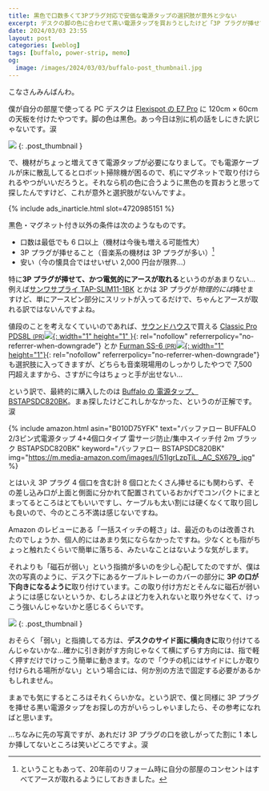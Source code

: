 ```yaml
---
title: 黒色で口数多くて3Pプラグ対応で安価な電源タップの選択肢が意外と少ない
excerpt: デスクの脚の色に合わせて黒い電源タップを買おうとしたけど「3P プラグが挿せて口数が多くて安い」という条件に合うものが意外とないですね、というお話。でも最終的に買った Buffalo のやつが割と良かったので満足しております。
date: 2024/03/03 23:55
layout: post
categories: [weblog]
tags: [buffalo, power-strip, memo]
og:
  image: /images/2024/03/03/buffalo-post_thumbnail.jpg
---
```


こなさんみんばんわ。

僕が自分の部屋で使ってる PC デスクは [Flexispot の E7 Pro][e7pro] に 120cm × 60cm の天板を付けたやつです。脚の色は黒色。あっ今日は別に机の話をしにきた訳じゃないです。涙

![][fig1]
{: .post_thumbnail }

[e7pro]: https://www.flexispot.jp/e7-pro.html

で、機材がちょっと増えてきて電源タップが必要になりまして。でも電源ケーブルが床に散乱してるとロボット掃除機が困るので、机にマグネットで取り付けられるやつがいいだろうと。それなら机の色に合うように黒色のを買おうと思って探したんですけど、これが意外と選択肢がないんですよ。

{% include ads_inarticle.html slot=4720985151 %}

黒色・マグネット付き以外の条件は次のようなものです。

- 口数は最低でも 6 口以上（機材は今後も増える可能性大）
- 3P プラグが挿せること（音楽系の機材は 3P プラグが多い）[^1]
- 安い（今の懐具合ではせいぜい 2,000 円台が限界…）

特に**3P プラグが挿せて、かつ電気的にアースが取れる**というのがあまりない…例えば[サンワサプライ TAP-SLIM11-1BK][sanwa] とかは 3P プラグが*物理的には*挿せますけど、単にアースピン部分にスリットが入ってるだけで、ちゃんとアースが取れる訳ではないんですよね。

[sanwa]: https://www.sanwa.co.jp/product/syohin?code=TAP-SLIM11-1BK

値段のことを考えなくていいのであれば、[サウンドハウス][sh]で買える [Classic Pro PDS8L <small>(PR)</small>![][beacon]{: width="1" height="1" }][cpro]{: rel="nofollow" referrerpolicy="no-referrer-when-downgrade"} とか [Furman SS-6 <small>(PR)</small>![][beacon]{: width="1" height="1"}][furman]{: rel="nofollow" referrerpolicy="no-referrer-when-downgrade"} も選択肢に入ってきますが、どちらも音楽現場用のしっかりしたやつで 7,500 円超えますから、さすがに今はちょっと手が出せない…

[sh]: https://www.soundhouse.co.jp/
[cpro]: https://h.accesstrade.net/sp/cc?rk=01001xqc00nqgk&url=https%3A%2F%2Fwww.soundhouse.co.jp%2Fproducts%2Fdetail%2Fitem%2F190915%2F 
[furman]: https://h.accesstrade.net/sp/cc?rk=01001xqc00nqgk&url=https%3A%2F%2Fwww.soundhouse.co.jp%2Fproducts%2Fdetail%2Fitem%2F39112%2F
[beacon]: https://h.accesstrade.net/sp/rr?rk=01001xqc00nqgk

という訳で、最終的に購入したのは [Buffalo の 電源タップ、BSTAPSDC820BK][buf]。まぁ探したけどこれしかなかった、というのが正解です。涙

[buf]: https://www.buffalo.jp/product/detail/bstapsdc820bk.html

{% include amazon.html asin="B010D75YFK" text="バッファロー BUFFALO 2/3ピン式電源タップ 4+4個口タイプ 雷サージ防止/集中スイッチ付 2m ブラック BSTAPSDC820BK" keyword="バッファロー BSTAPSDC820BK" img="https://m.media-amazon.com/images/I/51IgrLzpTiL._AC_SX679_.jpg" %}

とはいえ 3P プラグ 4 個口を含む計 8 個口とたくさん挿せるにも関わらず、その差し込み口が上面と側面に分かれて配置されているおかげでコンパクトにまとまってるところはとてもいいですし、ケーブルも太い割には硬くなくて取り回しも良いので、今のところ不満は感じないですね。

Amazon のレビューにある「一括スイッチの軽さ」は、最近のものは改善されたのでしょうか、個人的にはあまり気にならなかったですね。少なくとも指がちょっと触れたくらいで簡単に落ちる、みたいなことはないような気がします。

それよりも「磁石が弱い」という指摘が多いのを少し心配してたのですが、僕は次の写真のように、デスク下にあるケーブルトレーのカバーの部分に **3P の口が下向きになるように**取り付けています。この取り付け方だとそんなに磁石が弱いようには感じないというか、むしろよほど力を入れないと取り外せなくて、けっこう強いんじゃないかと感じるくらいです。

![][fig2]
{: .post_thumbnail }

おそらく「弱い」と指摘してる方は、**デスクのサイド面に横向きに**取り付けてるんじゃないかな…確かに引き剥がす方向じゃなくて横にずらす方向には、指で軽く押すだけでけっこう簡単に動きます。なので「ウチの机にはサイドにしか取り付けられる場所がない」という場合には、何か別の方法で固定する必要があるかもしれません。

まぁでも気にするところはそれくらいかな。という訳で、僕と同様に 3P プラグを挿せる黒い電源タップをお探しの方がいらっしゃいましたら、その参考になればと思います。

…ちなみに先の写真ですが、あれだけ 3P プラグの口を欲しがってた割に 1 本しか挿してないところは笑いどころですよ。涙


[^1]: ということもあって、20年前のリフォーム時に自分の部屋のコンセントはすべてアースが取れるようにしておきました。

[fig1]: /images/2024/03/03/buffalo-desk.jpg
[fig2]: /images/2024/03/03/buffalo-tap.jpg
